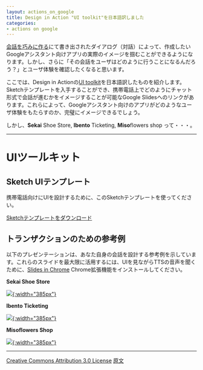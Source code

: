 ```yaml
---
layout: actions_on_google
title: Design in Action "UI toolkit"を日本語訳しました
categories:
- actions on google
---
```

[会話を巧みに作る](https://www.eisbahn.jp/yoichiro/2017/10/actions_on_google_custom_design_4.html)にて書き出されたダイアログ（対話）によって、作成したいGoogleアシスタント向けアプリの実際のイメージを掴むことができるようになります。しかし、さらに「その会話をユーザはどのように行うことになるんだろう？」とユーザ体験を確認したくなると思います。

ここでは、Design in Actionの[UI toolkit](https://developers.google.com/actions/design/ui-toolkit)を日本語訳したものを紹介します。Sketchテンプレートを入手することができ、携帯電話上でどのようにチャット形式で会話が進むかをイメージすることが可能なGoogle Slidesへのリンクがあります。これらによって、Googleアシスタント向けのアプリがどのようなユーザ体験をもたらすのか、完璧にイメージできるでしょう。

しかし、**Sekai** Shoe Store, **Ibento** Ticketing, **Miso**flowers shop って・・・。

---

# UIツールキット

## Sketch UIテンプレート

携帯電話向けにUIを設計するために、このSketchテンプレートを使ってください。

[Sketchテンプレートをダウンロード](https://developers.google.com/actions/downloads/3PStickerSheet_v1_sketch.zip)

## トランザクションのための参考例

以下のプレゼンテーションは、あなた自身の会話を設計する参考例を示しています。これらのスライドを最大限に活用するには、UIを見ながらTTSの音声を聞くために、[Slides in Chrome](https://chrome.google.com/webstore/detail/speak-in-slides/hlohpnceogfccnddhohflkmiaggjmiae) Chrome拡張機能をインストールしてください。

**Sekai Shoe Store**

[![](https://developers.google.com/actions/images/sekai.svg){:width="385px"}](https://docs.google.com/presentation/d/1Zw-Cg4ODJWpEViJJT_LugxvFv1VeOB7Hw54wNQemrfg)

**Ibento Ticketing**

[![](https://developers.google.com/actions/images/ibento.svg){:width="385px"}](https://docs.google.com/presentation/d/1RBVzklC8n7nPU98lRt1CkzDSFcBlaQf5PWVtlr58OQQ)

**Misoflowers Shop**

[![](https://developers.google.com/actions/images/misoflowers.svg){:width="385px"}](https://docs.google.com/presentation/d/1icd64B_mJvba6lmhlfmUy35sejy5n-LsYYkvPXzUXgA)

---

[Creative Commons Attribution 3.0 License](http://creativecommons.org/licenses/by/3.0/)
[原文](https://developers.google.com/actions/design/ui-toolkit)
